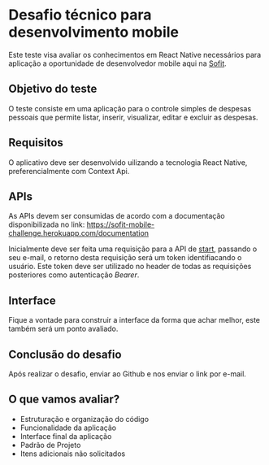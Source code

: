 # Desafio técnico para desenvolvimento mobile

Este teste visa avaliar os conhecimentos em React Native necessários para aplicação a oportunidade de desenvolvedor mobile aqui na [Sofit](https://sofit4.com.br).

## Objetivo do teste

O teste consiste em uma aplicação para o controle simples de despesas pessoais que permite listar, inserir, visualizar, editar e excluir as despesas.

## Requisitos

O aplicativo deve ser desenvolvido uilizando a tecnologia React Native, preferencialmente com Context Api.

## APIs

As APIs devem ser consumidas de acordo com a documentação disponibilizada no link: https://sofit-mobile-challenge.herokuapp.com/documentation

Inicialmente deve ser feita uma requisição para a API de [start](https://sofit-mobile-challenge.herokuapp.com/documentation#/start/getStartEmail), passando o seu e-mail, o retorno desta requisição será um token identifiacando o usuário. Este token deve ser utilizado no header de todas as requisições posteriores como autenticação _Bearer_.

## Interface

Fique a vontade para construir a interface da forma que achar melhor, este também será um ponto avaliado.

## Conclusão do desafio

Após realizar o desafio, enviar ao Github e nos enviar o link por e-mail.

## O que vamos avaliar?

- Estruturação e organização do código
- Funcionalidade da aplicação
- Interface final da aplicação
- Padrão de Projeto
- Itens adicionais não solicitados